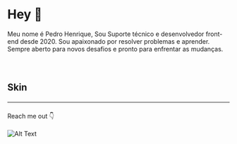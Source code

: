 # Hey 👋
Meu nome é Pedro Henrique, Sou Suporte técnico e desenvolvedor front-end desde 2020.
Sou apaixonado por resolver problemas e aprender. Sempre aberto para novos desafios e pronto para enfrentar as mudanças.
<br>
####
<br>


## Skin <hr>





Reach me out 👇<br><br>
![Alt Text](https://img.shields.io/badge/Instagram-E4405F?style=for-the-badge&logo=instagram&logoColor=white)
<!---
Peedrohenrique/Peedrohenrique is a ✨ special ✨ repository because its `README.md` (this file) appears on your GitHub profile.
You can click the Preview link to take a look at your changes.
--->
